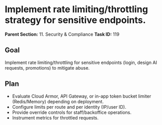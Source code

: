 # Implement rate limiting/throttling strategy for sensitive endpoints.

**Parent Section:** 11. Security & Compliance
**Task ID:** 119

## Goal
Implement rate limiting/throttling for sensitive endpoints (login, design AI requests, promotions) to mitigate abuse.

## Plan
- Evaluate Cloud Armor, API Gateway, or in-app token bucket limiter (Redis/Memory) depending on deployment.
- Configure limits per route and per identity (IP/user ID).
- Provide override controls for staff/backoffice operations.
- Instrument metrics for throttled requests.
